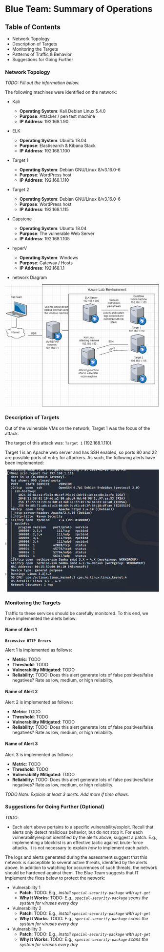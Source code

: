 # Blue Team: Summary of Operations

## Table of Contents
- Network Topology
- Description of Targets
- Monitoring the Targets
- Patterns of Traffic & Behavior
- Suggestions for Going Further

### Network Topology
_TODO: Fill out the information below._

The following machines were identified on the network:
- Kali
  - **Operating System**: Kali Debian Linux 5.4.0
  - **Purpose**: Attacker / pen test machine
  - **IP Address**: 192.168.1.90
- ELK
  - **Operating System**: Ubuntu 18.04
  - **Purpose**: Elastisearch & Kibana Stack
  - **IP Address**: 192.168.1.100
- Target 1
  - **Operating System**: Debian GNU/Linux 8/v3.16.0-6
  - **Purpose**: WordPress host
  - **IP Address**: 192.168.1.110
- Target 2
  - **Operating System**: Debian GNU/Linux 8/v3.16.0-6
  - **Purpose**: WordPress host
  - **IP Address**: 192.168.1.115
- Capstone
  - **Operating System**: Ubuntu 18.04
  - **Purpose**: The vulnerable Web Server
  - **IP Address**: 192.168.1.105
- hyperV
  - **Operating System**: Windows
  - **Purpose**: Gateway / Hosts
  - **IP Address**: 192.168.1.1

- network Diagram
<img src="https://github.com/mhighbe-20/Cybersecurity_Final_Project/blob/main/Images/Final%20RedvsBlue.drawio.png?raw=true" style="height: 400px; width:600px;"/>

### Description of Targets
Out of the vulnerable VMs on the network, Target 1 was the focus of the attack.

The target of this attack was: `Target 1` (192.168.1.110).

Target 1 is an Apache web server and has SSH enabled, so ports 80 and 22 are possible ports of entry for attackers. As such, the following alerts have been implemented:

<img src="https://github.com/mhighbe-20/Cybersecurity_Final_Project/blob/main/Images/RedTeam/Target-1_nmap.png?raw=true" style="height: 400px; width:600px;"/>

### Monitoring the Targets

Traffic to these services should be carefully monitored. To this end, we have implemented the alerts below:

#### Name of Alert 1
**`Excessive HTTP Errors`** 

Alert 1 is implemented as follows:
  - **Metric**: TODO
  - **Threshold**: TODO
  - **Vulnerability Mitigated**: TODO
  - **Reliability**: TODO: Does this alert generate lots of false positives/false negatives? Rate as low, medium, or high reliability.

#### Name of Alert 2
Alert 2 is implemented as follows:
  - **Metric**: TODO
  - **Threshold**: TODO
  - **Vulnerability Mitigated**: TODO
  - **Reliability**: TODO: Does this alert generate lots of false positives/false negatives? Rate as low, medium, or high reliability.

#### Name of Alert 3
Alert 3 is implemented as follows:
  - **Metric**: TODO
  - **Threshold**: TODO
  - **Vulnerability Mitigated**: TODO
  - **Reliability**: TODO: Does this alert generate lots of false positives/false negatives? Rate as low, medium, or high reliability.

_TODO Note: Explain at least 3 alerts. Add more if time allows._

### Suggestions for Going Further (Optional)
_TODO_:
- Each alert above pertains to a specific vulnerability/exploit. Recall that alerts only detect malicious behavior, but do not stop it. For each vulnerability/exploit identified by the alerts above, suggest a patch. E.g., implementing a blocklist is an effective tactic against brute-force attacks. It is not necessary to explain _how_ to implement each patch.

The logs and alerts generated during the assessment suggest that this network is susceptible to several active threats, identified by the alerts above. In addition to watching for occurrences of such threats, the network should be hardened against them. The Blue Team suggests that IT implement the fixes below to protect the network:
- Vulnerability 1
  - **Patch**: TODO: E.g., _install `special-security-package` with `apt-get`_
  - **Why It Works**: TODO: E.g., _`special-security-package` scans the system for viruses every day_
- Vulnerability 2
  - **Patch**: TODO: E.g., _install `special-security-package` with `apt-get`_
  - **Why It Works**: TODO: E.g., _`special-security-package` scans the system for viruses every day_
- Vulnerability 3
  - **Patch**: TODO: E.g., _install `special-security-package` with `apt-get`_
  - **Why It Works**: TODO: E.g., _`special-security-package` scans the system for viruses every day_
